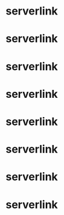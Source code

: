 # serverlink
# serverlink
# serverlink
# serverlink
# serverlink
# serverlink
# serverlink
# serverlink
